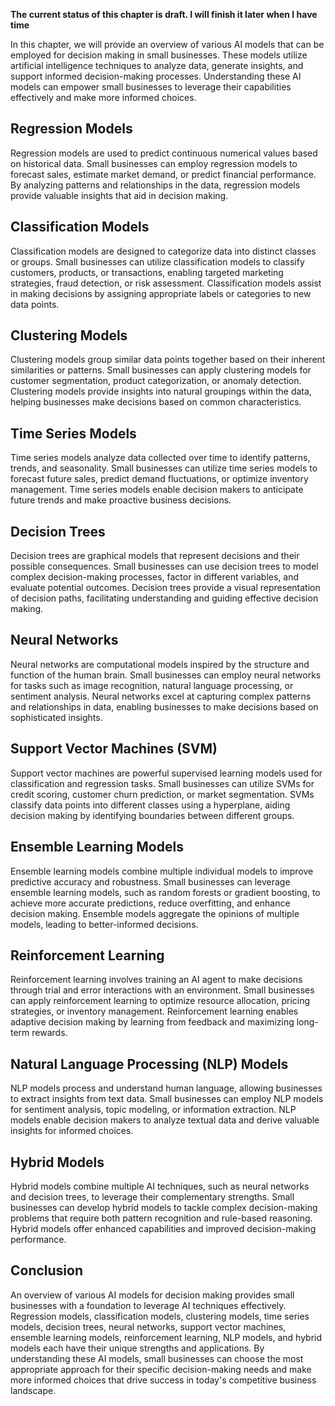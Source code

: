 **The current status of this chapter is draft. I will finish it later when I have time**

In this chapter, we will provide an overview of various AI models that can be employed for decision making in small businesses. These models utilize artificial intelligence techniques to analyze data, generate insights, and support informed decision-making processes. Understanding these AI models can empower small businesses to leverage their capabilities effectively and make more informed choices.

Regression Models
-----------------

Regression models are used to predict continuous numerical values based on historical data. Small businesses can employ regression models to forecast sales, estimate market demand, or predict financial performance. By analyzing patterns and relationships in the data, regression models provide valuable insights that aid in decision making.

Classification Models
---------------------

Classification models are designed to categorize data into distinct classes or groups. Small businesses can utilize classification models to classify customers, products, or transactions, enabling targeted marketing strategies, fraud detection, or risk assessment. Classification models assist in making decisions by assigning appropriate labels or categories to new data points.

Clustering Models
-----------------

Clustering models group similar data points together based on their inherent similarities or patterns. Small businesses can apply clustering models for customer segmentation, product categorization, or anomaly detection. Clustering models provide insights into natural groupings within the data, helping businesses make decisions based on common characteristics.

Time Series Models
------------------

Time series models analyze data collected over time to identify patterns, trends, and seasonality. Small businesses can utilize time series models to forecast future sales, predict demand fluctuations, or optimize inventory management. Time series models enable decision makers to anticipate future trends and make proactive business decisions.

Decision Trees
--------------

Decision trees are graphical models that represent decisions and their possible consequences. Small businesses can use decision trees to model complex decision-making processes, factor in different variables, and evaluate potential outcomes. Decision trees provide a visual representation of decision paths, facilitating understanding and guiding effective decision making.

Neural Networks
---------------

Neural networks are computational models inspired by the structure and function of the human brain. Small businesses can employ neural networks for tasks such as image recognition, natural language processing, or sentiment analysis. Neural networks excel at capturing complex patterns and relationships in data, enabling businesses to make decisions based on sophisticated insights.

Support Vector Machines (SVM)
-----------------------------

Support vector machines are powerful supervised learning models used for classification and regression tasks. Small businesses can utilize SVMs for credit scoring, customer churn prediction, or market segmentation. SVMs classify data points into different classes using a hyperplane, aiding decision making by identifying boundaries between different groups.

Ensemble Learning Models
------------------------

Ensemble learning models combine multiple individual models to improve predictive accuracy and robustness. Small businesses can leverage ensemble learning models, such as random forests or gradient boosting, to achieve more accurate predictions, reduce overfitting, and enhance decision making. Ensemble models aggregate the opinions of multiple models, leading to better-informed decisions.

Reinforcement Learning
----------------------

Reinforcement learning involves training an AI agent to make decisions through trial and error interactions with an environment. Small businesses can apply reinforcement learning to optimize resource allocation, pricing strategies, or inventory management. Reinforcement learning enables adaptive decision making by learning from feedback and maximizing long-term rewards.

Natural Language Processing (NLP) Models
----------------------------------------

NLP models process and understand human language, allowing businesses to extract insights from text data. Small businesses can employ NLP models for sentiment analysis, topic modeling, or information extraction. NLP models enable decision makers to analyze textual data and derive valuable insights for informed choices.

Hybrid Models
-------------

Hybrid models combine multiple AI techniques, such as neural networks and decision trees, to leverage their complementary strengths. Small businesses can develop hybrid models to tackle complex decision-making problems that require both pattern recognition and rule-based reasoning. Hybrid models offer enhanced capabilities and improved decision-making performance.

Conclusion
----------

An overview of various AI models for decision making provides small businesses with a foundation to leverage AI techniques effectively. Regression models, classification models, clustering models, time series models, decision trees, neural networks, support vector machines, ensemble learning models, reinforcement learning, NLP models, and hybrid models each have their unique strengths and applications. By understanding these AI models, small businesses can choose the most appropriate approach for their specific decision-making needs and make more informed choices that drive success in today's competitive business landscape.
